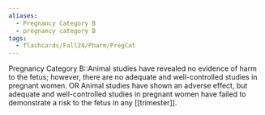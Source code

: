 ```yaml
---
aliases:
  - Pregnancy Category B
  - pregnancy category B
tags:
  - flashcards/Fall24/Pharm/PregCat
---
```

Pregnancy Category B::Animal studies have revealed no evidence of harm to the fetus; however, there are no adequate and well-controlled studies in pregnant women. OR Animal studies have shown an adverse effect, but adequate and well-controlled studies in pregnant women have failed to demonstrate a risk to the fetus in any [[trimester]].
<!--SR:!2024-08-28,3,250-->